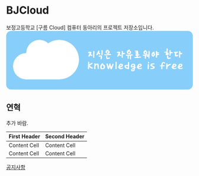 # BJCloud
보정고등학교 [구름 Cloud] 컴퓨터 동아리의 프로젝트 저장소입니다.
![](Images/Cloud_Banner/Cloud_Banner.png)

## 연혁
추가 바람. 

First Header  | Second Header
------------- | -------------
Content Cell  | Content Cell
Content Cell  | Content Cell

[공지사항](/BulletinBoard/BulletinBoard.md)
